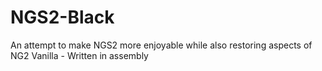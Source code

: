 # NGS2-Black
An attempt to make NGS2 more enjoyable while also restoring aspects of NG2 Vanilla - Written in assembly
